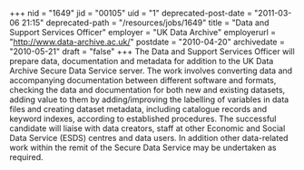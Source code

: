 +++
nid = "1649"
jid = "00105"
uid = "1"
deprecated-post-date = "2011-03-06 21:15"
deprecated-path = "/resources/jobs/1649"
title = "Data and Support Services Officer"
employer = "UK Data Archive"
employerurl = "http://www.data-archive.ac.uk/"
postdate = "2010-04-20"
archivedate = "2010-05-21"
draft = "false"
+++
The Data and Support Services Officer will prepare data, documentation
and metadata for addition to the UK Data Archive Secure Data Service
server. The work involves converting data and accompanying documentation
between different software and formats, checking the data and
documentation for both new and existing datasets, adding value to them
by adding/improving the labelling of variables in data files and
creating dataset metadata, including catalogue records and keyword
indexes, according to established procedures. The successful candidate
will liaise with data creators, staff at other Economic and Social Data
Service (ESDS) centres and data users. In addition other data-related
work within the remit of the Secure Data Service may be undertaken as
required.
  

